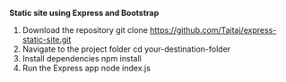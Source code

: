 **Static site using Express and Bootstrap**

1. Download the repository
   git clone https://github.com/Tajtaj/express-static-site.git
2. Navigate to the project folder
   cd your-destination-folder
3. Install dependencies
   npm install
4. Run the Express app
   node index.js

